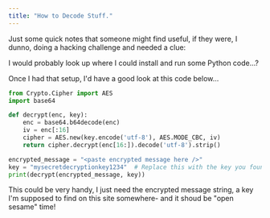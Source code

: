 ```yaml
---
title: "How to Decode Stuff."
---
```


Just some quick notes that someone might find useful, if they were, I dunno, doing a hacking challenge and needed a clue:

I would probably look up where I could install and run some Python code...?

Once I had that setup, I'd have a good look at this code below...

```python
from Crypto.Cipher import AES
import base64

def decrypt(enc, key):
    enc = base64.b64decode(enc)
    iv = enc[:16]
    cipher = AES.new(key.encode('utf-8'), AES.MODE_CBC, iv)
    return cipher.decrypt(enc[16:]).decode('utf-8').strip()

encrypted_message = "<paste encrypted message here />"
key = "mysecretdecryptionkey1234"  # Replace this with the key you found
print(decrypt(encrypted_message, key))
```

This could be very handy, I just need the encrypted message string, a key I'm supposed to find on this site somewhere- and it shoud be "open sesame" time!

